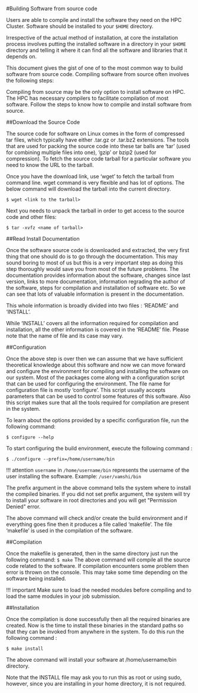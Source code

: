 
#Building Software from source code

Users are able to compile and install the software they need on the HPC Cluster. Software should be installed to your ```$HOME``` directory. 

Irrespective of the actual method of installation, at core the installation process involves putting the installed software in a directory in your ```$HOME``` directory and telling it where it can find all the software and libraries that it depends on.

This document gives the gist of one of to the most common way to build software from source code. Compiling software from source often involves the following steps:


Compiling from source may be the only option to install software on HPC. The HPC has necessary compilers to facilitate compilation of most software. Follow the steps to know how to compile and install software from source.

##Download the Source Code

The source code for software on Linux comes in the form of compressed tar files, which typically have either .tar.gz or .tar.bz2 extensions. The tools that are used for packing the source code into these tar balls are ‘tar’ (used for combining multiple files into one), ‘gzip’ or bzip2 (used for compression). To fetch the source code tarball for a particular software you need to know the URL to the tarball.

Once you have the download link, use ‘wget’ to fetch the tarball from command line. wget command is very flexible and has lot of options. The below command will download the tarball into the current directory. 

```$ wget <link to the tarball>``` 

Next you needs to unpack the tarball in order to get access to the source code and other files:

```$ tar -xvfz <name of tarball>```

##Read Install Documentation

Once the software source code is downloaded and extracted, the very first thing that one should do is to go through the documentation. This may sound boring to most of us but this is a very important step as doing this step thoroughly would save you from most of the future problems. The documentation provides information about the software, changes since last version, links to more documentation, information regrading the author of the software, steps for compilation and installation of software etc. So we can see that lots of valuable information is present in the documentation.

This whole information is broadly divided into two files : ‘README’ and ‘INSTALL’. 

While ‘INSTALL’ covers all the information required for compilation and installation, all the other information is covered in the ‘README’ file. Please note that the name of file and its case may vary.


##Configuration

Once the above step is over then we can assume that we have sufficient theoretical knowledge about this software and now we can move forward and configure the environment for compiling and installing the software on our system. Most of the packages come along with a configuration script that can be used for configuring the environment. The file name for configuration file is mostly ‘configure’. This script usually accepts parameters that can be used to control some features of this software. Also this script makes sure that all the tools required for compilation are present in the system.

To learn about the options provided by a specific configuration file, run the following command: 

```$ configure --help``` 

To start configuring the build environment, execute the following command : 

```$ ./configure --prefix=/home/username/bin```

!!! attention
    ```username``` in ```/home/username/bin``` represents the username of the user installing the software. 
    Example: ```/user/vamshi/bin```

The prefix argument in the above command tells the system where to install the compiled binaries. If you did not set prefix argument, the system will try to install your software in root directories and you will get "Permission Denied" error.

The above command will check and/or create the build environment and if everything goes fine then it produces a file called ‘makefile’. The file ‘makefile’ is used in the compilation of the software.

##Compilation

Once the makefile is generated, then in the same directory just run the following command: ```$ make``` 
The above command will compile all the source code related to the software. If compilation encounters some problem then error is thrown on the console. This may take some time depending on the software being installed.

!!! important
    Make sure to load the needed modules before compiling and to load the same modules in your job submission.

##Installation

Once the compilation is done successfully then all the required binaries are created. Now is the time to install these binaries in the standard paths so that they can be invoked from anywhere in the system. To do this run the following command : 

```$ make install```

The above command will install your software at /home/username/bin directory. 

Note that the INSTALL file may ask you to run this as root or using sudo, however, since you are installing in your home directory, it is not required.